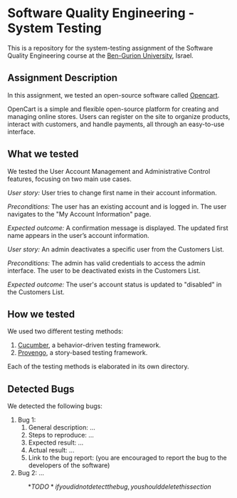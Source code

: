 # Software Quality Engineering - System Testing
This is a repository for the system-testing assignment of the Software Quality Engineering course at the [Ben-Gurion University](https://in.bgu.ac.il/), Israel.

## Assignment Description
In this assignment, we tested an open-source software called [Opencart](https://address-of-the-project.com).

OpenCart is a simple and flexible open-source platform for creating and managing online stores. Users can register on the site to organize products, interact with customers, and handle payments, all through an easy-to-use interface.

## What we tested
We tested the User Account Management and Administrative Control features, focusing on two main use cases.

*User story:* User tries to change first name in their account information.

*Preconditions:* The user has an existing account and is logged in.
The user navigates to the "My Account Information" page.

*Expected outcome:* A confirmation message is displayed.
The updated first name appears in the user’s account information.

*User story:* An admin deactivates a specific user from the Customers List.

*Preconditions:*
The admin has valid credentials to access the admin interface.
The user to be deactivated exists in the Customers List.

*Expected outcome:* The user's account status is updated to "disabled" in the Customers List.


## How we tested
We used two different testing methods:
1. [Cucumber](https://cucumber.io/), a behavior-driven testing framework.
2. [Provengo](https://provengo.tech/), a story-based testing framework.

Each of the testing methods is elaborated in its own directory. 

## Detected Bugs
We detected the following bugs:

1. Bug 1: 
   1. General description: ...
   2. Steps to reproduce: ...
   3. Expected result: ...
   4. Actual result: ...
   5. Link to the bug report: (you are encouraged to report the bug to the developers of the software)
2. Bug 2: ...

$$*TODO* if you did not detect the bug, you should delete this section$$  
